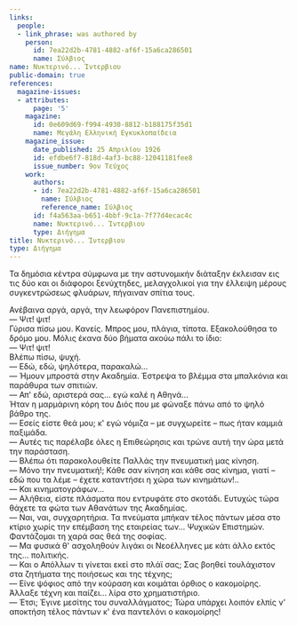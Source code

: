 ```yaml
---
links:
  people:
  - link_phrase: was authored by
    person:
      id: 7ea22d2b-4781-4882-af6f-15a6ca286501
      name: Σύλβιος
name: Νυκτερινό... Ίντερβιου
public-domain: true
references:
  magazine-issues:
  - attributes:
      page: '5'
    magazine:
      id: 0e609d69-f994-4930-8812-b188175f35d1
      name: Μεγάλη Ελληνική Εγκυκλοπαίδεια
    magazine_issue:
      date_published: 25 Απριλίου 1926
      id: efdbe6f7-818d-4af3-bc88-12041181fee8
      issue_number: 9ον Τεύχος
    work:
      authors:
      - id: 7ea22d2b-4781-4882-af6f-15a6ca286501
        name: Σύλβιος
        reference_name: Σύλβιος
      id: f4a563aa-b651-4bbf-9c1a-7f77d4ecac4c
      name: Νυκτερινό... Ίντερβιου
      type: Διήγημα
title: Νυκτερινό... Ίντερβιου
type: Διήγημα
---
```


<main class="content" itemprop="text">
<p>Τα δημόσια κέντρα σύμφωνα με την αστυνομικήν διάταξην έκλεισαν εις τις δύο και οι διάφοροι ξενύχτηδες, μελαγχολικοί για
την έλλειψη μέρους συγκεντρώσεως φλυάρων, πήγαιναν σπίτια τους.</p>

<p>Ανέβαινα αργά, αργά, την λεωφόρον Πανεπιστημίου.<br>
&mdash; Ψιτ! ψιτ!<br>
Γύρισα πίσω μου. Κανείς. Μπρος μου, πλάγια, τίποτα. Εξακολούθησα το δρόμο μου. Μόλις έκανα δύο βήματα ακούω πάλι το
ίδιο:<br>
&mdash; Ψιτ! ψιτ!<br>
Βλέπω πίσω, ψυχή.<br>
&mdash; Εδώ, εδώ, ψηλότερα, παρακαλώ...<br>
&mdash; Ήμουν μπροστά στην Ακαδημία. Έστρεψα το βλέμμα στα μπαλκόνια και παράθυρα των σπιτιών.<br>
&mdash; Απ' εδώ, αριστερά σας... εγώ καλέ η Αθηνά...<br>
Ήταν η μαρμάρινη κόρη του Διός που με φώναξε πάνω από το ψηλό βάθρο της.<br>
&mdash; Εσείς είστε θεά μου; κ' εγώ νόμιζα &ndash; με συγχωρείτε &ndash; πως ήταν καμμιά παξιμάδα.<br>
&mdash; Αυτές τις παρέλαβε όλες η Επιθεώρησις και τρώνε αυτή την ώρα μετά την παράσταση.<br>
&mdash; Βλέπω ότι παρακολουθείτε Παλλάς την πνευματική μας κίνηση.<br>
&mdash; Μόνο την πνευματική!; Κάθε σαν κίνηση και κάθε σας κίνημα, γιατί &ndash; εδώ που τα λέμε &ndash; έχετε
καταντήσει η χώρα των κινημάτων!..<br>
&mdash; Και κινηματογράφων...<br>
&mdash; Αλήθεια, είστε πλάσματα που εντρυφάτε στο σκοτάδι. Ευτυχώς τώρα θάχετε τα φώτα των Αθανάτων της Ακαδημίας.<br>
&mdash; Ναι, ναι, συγχαρητήρια. Τα πνεύματα μπήκαν τέλος πάντων μέσα στο κτίριο χωρίς την επέμβαση της εταιρείας των...
Ψυχικών Επιστημών. Φαντάζομαι τη χαρά σας θεά της σοφίας.<br>
&mdash; Μα φυσικά θ' ασχοληθούν λιγάκι οι Νεοέλληνες με κάτι άλλο εκτός της... πολιτικής.<br>
&mdash; Και ο Απόλλων τι γίνεται εκεί στο πλάϊ σας; Σας βοηθεί τουλάχιστον στα ζητήματα της ποιήσεως και της τέχνης;<br>
&mdash; Είνε ψόφιος από την κούραση και κοιμάται όρθιος ο κακομοίρης. Άλλαξε τέχνη και παίζει... λίρα στο
χρηματιστήριο.<br>
&mdash; Έτσι; Έγινε μεσίτης του συναλλάγματος; Τώρα υπάρχει λοιπόν ελπίς ν' αποκτήση τέλος πάντων κ' ένα παντελόνι ο
κακομοίρης!</p>
</main>
